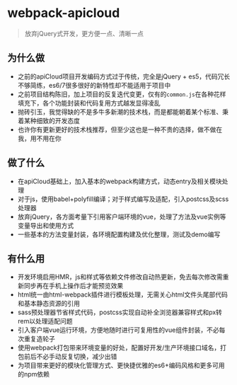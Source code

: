 # webpack-apicloud
> 放弃jQuery式开发，更方便一点、清晰一点

## 为什么做
- 之前的apiCloud项目开发编码方式过于传统，完全是jQuery + es5，代码冗长不够简练，es6/7很多很好的新特性却不能适用于项目中
- 之前项目结构陈旧，加上项目的反复迭代变更，仅有的`common.js`在各种花样填充下，各个功能封装和代码复用方式越发显得凌乱
- 抛砖引玉，我觉得缺的不是多牛多新潮的技术栈，而是都能朝着某个标准、秉着某种细致的开发态度
- 也许你有更新更好的技术栈推荐，但至少这也是一种不贵的选择，做不做在我，用不用在你

## 做了什么
- 在apiCloud基础上，加入基本的webpack构建方式，动态entry及相关模块处理
- 对于js，使用babel+polyfill编译；对于样式编写及适配，引入postcss及scss处理器
- 放弃jQuery，各方面考量下引用客户端环境的vue，处理了方法及vue实例等变量导出和使用方式
- 一些基本的方法变量封装，各环境配置构建及优化整理，测试及demo编写

## 有什么用
- 开发环境启用HMR，js和样式等依赖文件修改自动热更新，免去每次修改需重新同步再在手机上操作后才能预览效果
- html统一由html-webpack插件进行模板处理，无需关心html文件头尾部代码和基本静态资源的引用
- sass预处理器节省样式代码，postcss实现自动补全浏览器兼容样式和px转rem以处理适配问题
- 引入客户端vue运行环境，方便地随时进行可复用性的vue组件封装，不必每次重复造轮子
- 使用webpack打包带来环境变量的好处，配置好开发/生产环境接口域名，打包前后不必手动反复切换，减少出错
- 为项目带来更好的模块化管理方式、更快捷优雅的es6+编码风格和更多可用的npm依赖
